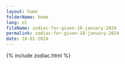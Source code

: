 ```yaml
---
layout: home
folderName: home
lang: nl
fileName: zodiac-for-given-18-january-2024
permalink: zodiac-for-given-18-january-2024
date: 18-01-2024
---
```

{% include zodiac.html %}
